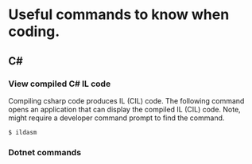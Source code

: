 # Useful commands to know when coding.

## C#
### View compiled C# IL code
Compiling csharp code produces IL (CIL) code. The following command opens an application that can display the compiled IL (CIL) code. Note, might require a developer command prompt to find the command. 
```
$ ildasm
```

### Dotnet commands
```
```
